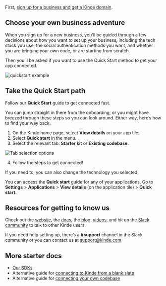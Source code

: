 
First, [sign up for a business and get a Kinde domain](https://app.kinde.com/register).

## Choose your own business adventure

When you sign up for a new business, you’ll be guided through a few decisions about how you want to set up your business, including the tech stack you use, the social authentication methods you want, and whether you are bringing your own code, or are starting from scratch.

Then you’ll be asked if you want to use the Quick Start method to get your app connected.

![quickstart example](https://imagedelivery.net/skPPZTHzSlcslvHjesZQcQ/52d876f0-afc1-4f56-0c05-992c7f7a2800/public)

## Take the Quick Start path

Follow our **Quick Start** guide to get connected fast.

You can jump straight in there from the onboarding, or you might have breezed through these steps so you can look around. Either way, here’s how to find your way back.

1. On the Kinde home page, select **View details** on your app tile.
2. Select **Quick start** in the menu.
3. Select the relevant tab: **Starter kit** or **Existing codebase.**

  ![Tab selection options](https://imagedelivery.net/skPPZTHzSlcslvHjesZQcQ/31311feb-d809-4d04-ab91-6986f4b1b000/public)

4. Follow the steps to get connected!

If you need to, you can also change the technology you selected.

<Aside>

You can access the **Quick start** guide for any of your applications. Go to **Settings** > **Applications** > **View details** (on the application tile) > **Quick start.**

</Aside>

## Resources for getting to know us

Check out the [website](https://kinde.com/product-demo/), the [docs](/), the [blog](https://kinde.com/blog/), [videos](https://www.youtube.com/@heykinde), and hit up the [Slack community](https://join.slack.com/t/thekindecommunity/shared_invite/zt-1vyq8qilj-jFH5V27jfFnHk~BuBSU0ZA) to talk to other Kinde users.

If you need help setting up, there’s a **#support** channel in the Slack community or you can contact us at [support@kinde.com](mailto:support@kinde.com)

## More starter docs

- [Our SDKs](/developer-tools/about/our-sdks/)
- Alternative guide for [connecting to Kinde from a blank slate](/get-started/guides/start-with-starter-kit/)
- Alternative guide for [connecting your own codebase](/get-started/guides/byo-code/)
